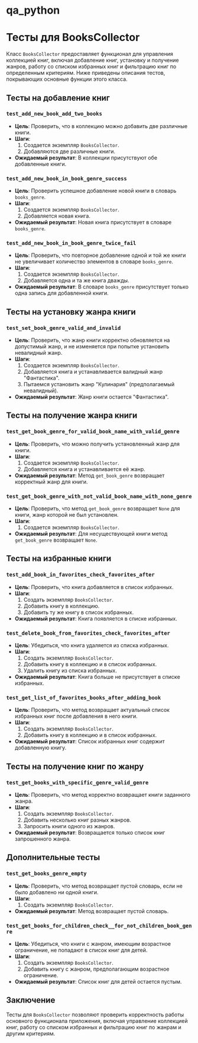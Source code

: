 # qa_python
# Тесты для BooksCollector

Класс `BooksCollector` предоставляет функционал для управления коллекцией книг, включая добавление книг, установку и получение жанров, работу со списком избранных книг и фильтрацию книг по определенным критериям. Ниже приведены описания тестов, покрывающих основные функции этого класса.

## Тесты на добавление книг

### `test_add_new_book_add_two_books`

- **Цель**: Проверить, что в коллекцию можно добавить две различные книги.
- **Шаги**:
  1. Создается экземпляр `BooksCollector`.
  2. Добавляются две различные книги.
- **Ожидаемый результат**: В коллекции присутствуют обе добавленные книги.

### `test_add_new_book_in_book_genre_success`

- **Цель**: Проверить успешное добавление новой книги в словарь `books_genre`.
- **Шаги**:
  1. Создается экземпляр `BooksCollector`.
  2. Добавляется новая книга.
- **Ожидаемый результат**: Новая книга присутствует в словаре `books_genre`.

### `test_add_new_book_in_book_genre_twice_fail`

- **Цель**: Проверить, что повторное добавление одной и той же книги не увеличивает количество элементов в словаре `books_genre`.
- **Шаги**:
  1. Создается экземпляр `BooksCollector`.
  2. Добавляется одна и та же книга дважды.
- **Ожидаемый результат**: В словаре `books_genre` присутствует только одна запись для добавленной книги.

## Тесты на установку жанра книги

### `test_set_book_genre_valid_and_invalid`

- **Цель**: Проверить, что жанр книги корректно обновляется на допустимый жанр, и не изменяется при попытке установить невалидный жанр.
- **Шаги**:
  1. Создается экземпляр `BooksCollector`.
  2. Добавляется книга и устанавливается валидный жанр "Фантастика".
  3. Пытаемся установить жанр "Кулинария" (предполагаемый невалидный).
- **Ожидаемый результат**: Жанр книги остается "Фантастика".

## Тесты на получение жанра книги

### `test_get_book_genre_for_valid_book_name_with_valid_genre`

- **Цель**: Проверить, что можно получить установленный жанр для книги.
- **Шаги**:
  1. Создается экземпляр `BooksCollector`.
  2. Добавляется книга и устанавливается её жанр.
- **Ожидаемый результат**: Метод `get_book_genre` возвращает корректный жанр для книги.

### `test_get_book_genre_with_not_valid_book_name_with_none_genre`

- **Цель**: Проверить, что метод `get_book_genre` возвращает `None` для книги, жанр которой не был установлен.
- **Шаги**:
  1. Создается экземпляр `BooksCollector`.
- **Ожидаемый результат**: Для несуществующей книги метод `get_book_genre` возвращает `None`.

## Тесты на избранные книги

### `test_add_book_in_favorites_check_favorites_after`

- **Цель**: Проверить, что книга добавляется в список избранных.
- **Шаги**:
  1. Создать экземпляр `BooksCollector`.
  2. Добавить книгу в коллекцию.
  3. Добавить ту же книгу в список избранных.
- **Ожидаемый результат**: Книга появляется в списке избранных.

### `test_delete_book_from_favorites_check_favorites_after`

- **Цель**: Убедиться, что книга удаляется из списка избранных.
- **Шаги**:
  1. Создать экземпляр `BooksCollector`.
  2. Добавить книгу в коллекцию и в список избранных.
  3. Удалить книгу из списка избранных.
- **Ожидаемый результат**: Книга больше не присутствует в списке избранных.

### `test_get_list_of_favorites_books_after_adding_book`

- **Цель**: Проверить, что метод возвращает актуальный список избранных книг после добавления в него книги.
- **Шаги**:
  1. Создать экземпляр `BooksCollector`.
  2. Добавить книгу в коллекцию и в список избранных.
- **Ожидаемый результат**: Список избранных книг содержит добавленную книгу.

## Тесты на получение книг по жанру

### `test_get_books_with_specific_genre_valid_genre`

- **Цель**: Проверить, что метод корректно возвращает книги заданного жанра.
- **Шаги**:
  1. Создать экземпляр `BooksCollector`.
  2. Добавить несколько книг разных жанров.
  3. Запросить книги одного из жанров.
- **Ожидаемый результат**: Возвращается только список книг запрошенного жанра.

## Дополнительные тесты

### `test_get_books_genre_empty`

- **Цель**: Проверить, что метод возвращает пустой словарь, если не было добавлено ни одной книги.
- **Шаги**:
  1. Создать экземпляр `BooksCollector`.
- **Ожидаемый результат**: Метод возвращает пустой словарь.

### `test_get_books_for_children_check__for_not_children_book_genre`

- **Цель**: Убедиться, что книги с жанром, имеющим возрастное ограничение, не попадают в список книг для детей.
- **Шаги**:
  1. Создать экземпляр `BooksCollector`.
  2. Добавить книгу с жанром, предполагающим возрастное ограничение.
- **Ожидаемый результат**: Список книг для детей остается пустым.

## Заключение

Тесты для `BooksCollector` позволяют проверить корректность работы основного функционала приложения, включая управление коллекцией книг, работу со списком избранных и фильтрацию книг по жанрам и другим критериям.